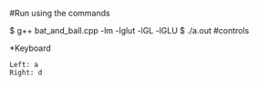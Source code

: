 #Run using the commands

$ g++ bat_and_ball.cpp  -lm -lglut -lGL -lGLU
$ ./a.out
#controls



*Keyboard
 
    Left: a
    Right: d


